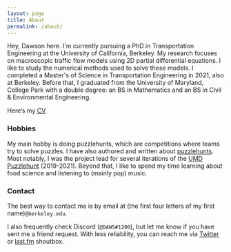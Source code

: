 ```yaml
---
layout: page
title: About
permalink: /about/
---
```

Hey, Dawson here. I'm currently pursuing a PhD in Transportation Engineering at the University of California, Berkeley. My research focuses on macroscopic traffic flow models using 2D partial differential equations. I like to study the numerical methods used to solve these models. I completed a Master's of Science in Transportation Engineering in 2021, also at Berkeley. Before that, I graduated from the University of Maryland, College Park with a double degree: an BS in Mathematics and an BS in Civil & Environmental Engineering.

Here’s my [CV](/dawsonDo_CV_grad.pdf).

### Hobbies

My main hobby is doing puzzlehunts, which are competitions where teams try to solve puzzles. I have also authored and written about [puzzlehunts](/puzzles/). Most notably, I was the project lead for several iterations of the [UMD Puzzlehunt](https://2021.umdpuzzle.club/) (2019-2021). Beyond that, I like to spend my time learning about food science and listening to (mainly pop) music.

### Contact

The best way to contact me is by email at (the first four letters of my first name)`@berkeley.edu`.

I also frequently check Discord (`@DAWS#1200`), but let me know if you have sent me a friend request. With less reliability, you can reach me via [Twitter](https://twitter.com/umdpuzzle) or [last.fm](https://www.last.fm/user/dawsondo) shoutbox.

